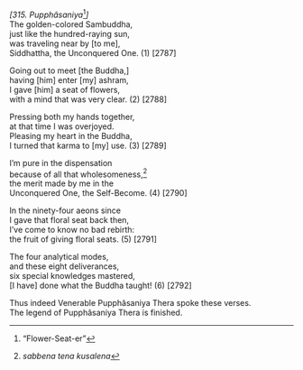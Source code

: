 *\[315. Pupphâsaniya*[^1]*\]*  
The golden-colored Sambuddha,  
just like the hundred-raying sun,  
was traveling near by \[to me\],  
Siddhattha, the Unconquered One. (1) \[2787\]

Going out to meet \[the Buddha,\]  
having \[him\] enter \[my\] ashram,  
I gave \[him\] a seat of flowers,  
with a mind that was very clear. (2) \[2788\]

Pressing both my hands together,  
at that time I was overjoyed.  
Pleasing my heart in the Buddha,  
I turned that karma to \[my\] use. (3) \[2789\]

I’m pure in the dispensation  
because of all that wholesomeness,[^2]  
the merit made by me in the  
Unconquered One, the Self-Become. (4) \[2790\]

In the ninety-four aeons since  
I gave that floral seat back then,  
I’ve come to know no bad rebirth:  
the fruit of giving floral seats. (5) \[2791\]

The four analytical modes,  
and these eight deliverances,  
six special knowledges mastered,  
\[I have\] done what the Buddha taught! (6) \[2792\]

Thus indeed Venerable Pupphâsaniya Thera spoke these verses.  
The legend of Pupphâsaniya Thera is finished.

[^1]: “Flower-Seat-er”

[^2]: *sabbena tena kusalena*
